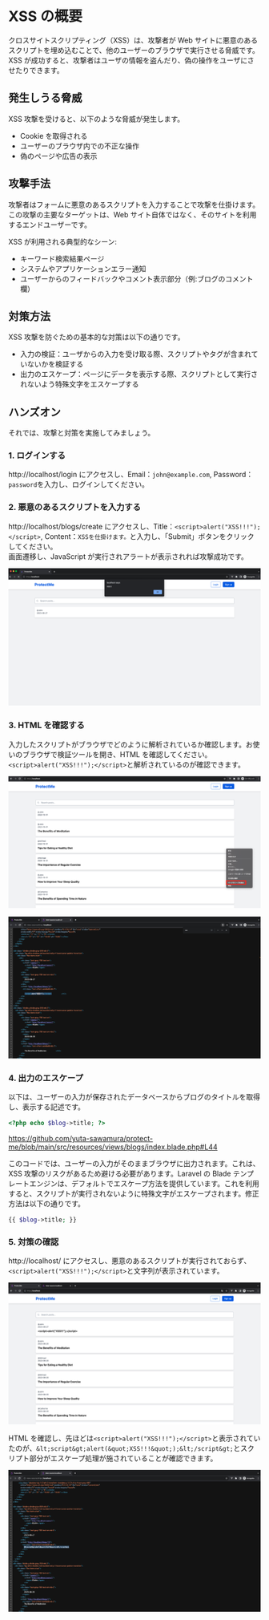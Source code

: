 # XSS の概要

クロスサイトスクリプティング（XSS）は、攻撃者が Web サイトに悪意のあるスクリプトを埋め込むことで、他のユーザーのブラウザで実行させる脅威です。XSS が成功すると、攻撃者はユーザの情報を盗んだり、偽の操作をユーザにさせたりできます。

## 発生しうる脅威

XSS 攻撃を受けると、以下のような脅威が発生します。

-   Cookie を取得される
-   ユーザーのブラウザ内での不正な操作
-   偽のページや広告の表示

## 攻撃手法

攻撃者はフォームに悪意のあるスクリプトを入力することで攻撃を仕掛けます。この攻撃の主要なターゲットは、Web サイト自体ではなく、そのサイトを利用するエンドユーザーです。

XSS が利用される典型的なシーン:

-   キーワード検索結果ページ
-   システムやアプリケーションエラー通知
-   ユーザーからのフィードバックやコメント表示部分（例:ブログのコメント欄）

## 対策方法

XSS 攻撃を防ぐための基本的な対策は以下の通りです。

-   入力の検証：ユーザからの入力を受け取る際、スクリプトやタグが含まれていないかを検証する
-   出力のエスケープ：ページにデータを表示する際、スクリプトとして実行されないよう特殊文字をエスケープする

## ハンズオン

それでは、攻撃と対策を実施してみましょう。

### 1. ログインする

http://localhost/login にアクセスし、Email：`john@example.com`, Password：`password`を入力し、ログインしてください。

### 2. 悪意のあるスクリプトを入力する

http://localhost/blogs/create にアクセスし、Title：`<script>alert("XSS!!!");</script>`, Content：`XSSを仕掛けます。`と入力し、「Submit」ボタンをクリックしてください。<br>
画面遷移し、JavaScript が実行されアラートが表示されれば攻撃成功です。

![xss](../img/xss1.png)

### 3. HTML を確認する

入力したスクリプトがブラウザでどのように解析されているか確認します。お使いのブラウザで検証ツールを開き、HTML を確認してください。`<script>alert("XSS!!!");</script>`と解析されているのが確認できます。

![xss](../img/xss2.png)

![xss](../img/xss3.png)

### 4. 出力のエスケープ

以下は、ユーザーの入力が保存されたデータベースからブログのタイトルを取得し、表示する記述です。

```php
<?php echo $blog->title; ?>
```

https://github.com/yuta-sawamura/protect-me/blob/main/src/resources/views/blogs/index.blade.php#L44

このコードでは、ユーザーの入力がそのままブラウザに出力されます。これは、XSS 攻撃のリスクがあるため避ける必要があります。Laravel の Blade テンプレートエンジンは、デフォルトでエスケープ方法を提供しています。これを利用すると、スクリプトが実行されないように特殊文字がエスケープされます。修正方法は以下の通りです。

```php
{{ $blog->title; }}
```

### 5. 対策の確認

http://localhost/ にアクセスし、悪意のあるスクリプトが実行されておらず、`<script>alert("XSS!!!");</script>`と文字列が表示されています。

![xss](../img/xss4.png)

HTML を確認し、先ほどは`<script>alert("XSS!!!");</script>`と表示されていたのが、`&lt;script&gt;alert(&quot;XSS!!!&quot;);&lt;/script&gt;`とスクリプト部分がエスケープ処理が施されていることが確認できます。

![xss](../img/xss5.png)
